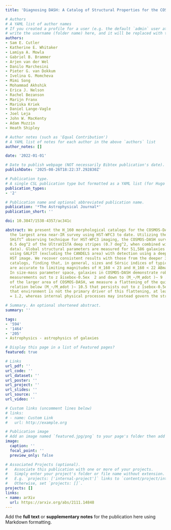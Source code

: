 ```yaml
---
title: 'Diagnosing DASH: A Catalog of Structural Properties for the COSMOS-DASH Survey'

# Authors
# A YAML list of author names
# If you created a profile for a user (e.g. the default `admin` user at `content/authors/admin/`), 
# write the username (folder name) here, and it will be replaced with their full name and linked to their profile.
authors:
- Sam E. Cutler
- Katherine E. Whitaker
- Lamiya A. Mowla
- Gabriel B. Brammer
- Arjen van der Wel
- Danilo Marchesini
- Pieter G. van Dokkum
- Ivelina G. Momcheva
- Mimi Song
- Mohammad Akhshik
- Erica J. Nelson
- Rachel Bezanson
- Marijn Franx
- Mariska Kriek
- Daniel Lange-Vagle
- Joel Leja
- John W. MacKenty
- Adam Muzzin
- Heath Shipley

# Author notes (such as 'Equal Contribution')
# A YAML list of notes for each author in the above `authors` list
author_notes: []

date: '2022-01-01'

# Date to publish webpage (NOT necessarily Bibtex publication's date).
publishDate: '2025-08-26T18:22:37.292830Z'

# Publication type.
# A single CSL publication type but formatted as a YAML list (for Hugo requirements).
publication_types:
- '2'

# Publication name and optional abbreviated publication name.
publication: '*The Astrophysical Journal*'
publication_short: ''

doi: 10.3847/1538-4357/ac341c

abstract: We present the H_160 morphological catalogs for the COSMOS-DASH survey,
  the largest area near-IR survey using HST-WFC3 to date. Utilizing the “Drift And
  SHift” observing technique for HST-WFC3 imaging, the COSMOS-DASH survey imaged approximately
  0.5 deg^2 of the UltraVISTA deep stripes (0.7 deg^2, when combined with archival
  data). Global structural parameters are measured for 51,586 galaxies within COSMOS-DASH
  using GALFIT (excluding the CANDELS area) with detection using a deep multi-band
  HST image. We recover consistent results with those from the deeper 3D-HST morphological
  catalogs, finding that, in general, sizes and Sérsic indices of typical galaxies
  are accurate to limiting magnitudes of H_160 < 23 and H_160 < 22 ABmag, respectively.
  In size-mass parameter space, galaxies in COSMOS-DASH demonstrate robust morphological
  measurements out to z åisebox-0.5ex  2 and down to (M_⋆/M_ødot )∼ 9 . With the advantage
  of the larger area of COSMOS-DASH, we measure a flattening of the quiescent size-mass
  relation below (M_⋆/M_ødot )∼ 10.5 that persists out to z ı̊sebox-0.5ex  2. We show
  that environment is not the primary driver of this flattening, at least out to z
  = 1.2, whereas internal physical processes may instead govern the structural evolution.

# Summary. An optional shortened abstract.
summary: ''

tags:
- '594'
- '1464'
- '205'
- Astrophysics - astrophysics of galaxies

# Display this page in a list of Featured pages?
featured: true

# Links
url_pdf: ''
url_code: ''
url_dataset: ''
url_poster: ''
url_project: ''
url_slides: ''
url_source: ''
url_video: ''

# Custom links (uncomment lines below)
# links:
# - name: Custom Link
#   url: http://example.org

# Publication image
# Add an image named `featured.jpg/png` to your page's folder then add a caption below.
image:
  caption: ''
  focal_point: ''
  preview_only: false

# Associated Projects (optional).
#   Associate this publication with one or more of your projects.
#   Simply enter your project's folder or file name without extension.
#   E.g. `projects: ['internal-project']` links to `content/project/internal-project/index.md`.
#   Otherwise, set `projects: []`.
projects: []
links:
- name: arXiv
  url: https://arxiv.org/abs/2111.14848
---
```


Add the **full text** or **supplementary notes** for the publication here using Markdown formatting.
